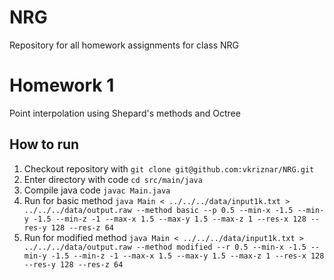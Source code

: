 # NRG
Repository for all homework assignments for class NRG

# Homework 1
Point interpolation using Shepard's methods and Octree

## How to run
1. Checkout repository with ``git clone git@github.com:vkriznar/NRG.git``
2. Enter directory with code ``cd src/main/java``
3. Compile java code ``javac Main.java``
4. Run for basic method ``java Main < ../../../data/input1k.txt > ../../../data/output.raw --method basic --p 0.5 --min-x -1.5 --min-y -1.5 --min-z -1 --max-x 1.5 --max-y 1.5 --max-z 1 --res-x 128 --res-y 128 --res-z 64``
5. Run for modified method ``java Main < ../../../data/input1k.txt > ../../../data/output.raw --method modified --r 0.5 --min-x -1.5 --min-y -1.5 --min-z -1 --max-x 1.5 --max-y 1.5 --max-z 1 --res-x 128 --res-y 128 --res-z 64``
